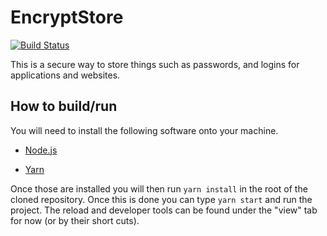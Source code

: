 # EncryptStore 
[![Build Status](https://dev.azure.com/EncryptStore/Encrypt%20Store/_apis/build/status/EncryptStore.CI?branchName=master)](https://dev.azure.com/EncryptStore/Encrypt%20Store/_build/latest?definitionId=1&branchName=master)

This is a secure way to store things such as passwords, and logins for applications and websites.

## How to build/run
You will need to install the following software onto your machine.

- [Node.js](https://nodejs.org/en/)

- [Yarn](https://yarnpkg.com/en/)

Once those are installed you will then run ```yarn install``` in the root of the cloned repository. Once this is done you can type ```yarn start``` and run the project. The reload and developer tools can be found under the "view" tab for now (or by their short cuts).
